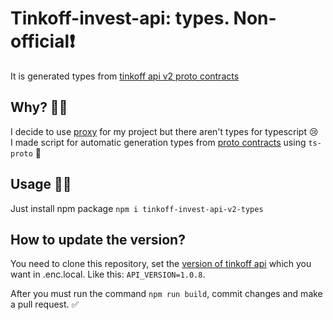 # Tinkoff-invest-api: types. Non-official❗️ 
It is generated types from [tinkoff api v2 proto contracts](https://github.com/Tinkoff/investAPI/tree/main/src/docs/contracts)


Why? 🤷🏻
----
I decide to use [proxy](https://tinkoff.github.io/investAPI/swagger-ui/) for my project but there aren't types for typescript 😢 \
I made script for automatic generation types from [proto contracts](https://github.com/Tinkoff/investAPI/tree/main/src/docs/contracts) using `ts-proto` 🤖


Usage 👨‍💻
----
Just install npm package `npm i tinkoff-invest-api-v2-types`

How to update the version?
----
You need to clone this repository, set the [version of tinkoff api](https://github.com/Tinkoff/investAPI/branches) which you want in .enc.local. Like this: `API_VERSION=1.0.8`.

After you must run the command `npm run build`, commit changes and make a pull request. ✅
